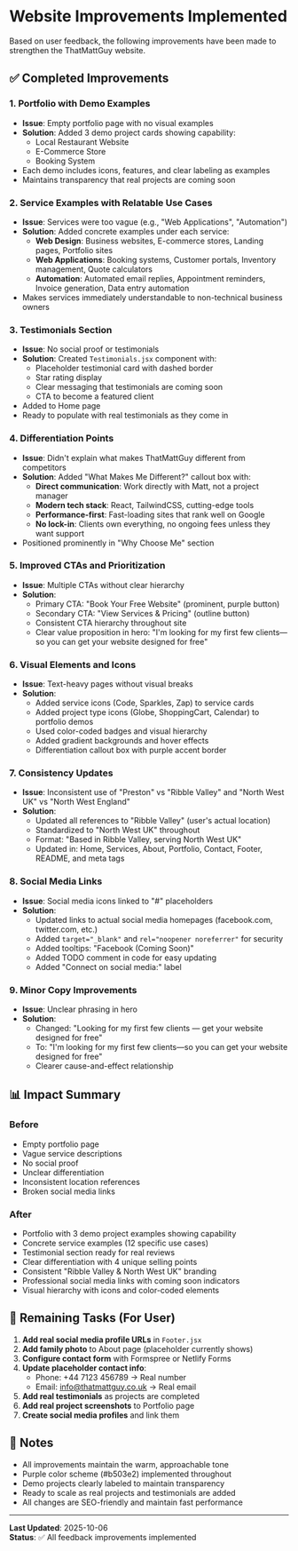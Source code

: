 # Website Improvements Implemented

Based on user feedback, the following improvements have been made to strengthen the ThatMattGuy website.

## ✅ Completed Improvements

### 1. **Portfolio with Demo Examples**
- **Issue**: Empty portfolio page with no visual examples
- **Solution**: Added 3 demo project cards showing capability:
  - Local Restaurant Website
  - E-Commerce Store
  - Booking System
- Each demo includes icons, features, and clear labeling as examples
- Maintains transparency that real projects are coming soon

### 2. **Service Examples with Relatable Use Cases**
- **Issue**: Services were too vague (e.g., "Web Applications", "Automation")
- **Solution**: Added concrete examples under each service:
  - **Web Design**: Business websites, E-commerce stores, Landing pages, Portfolio sites
  - **Web Applications**: Booking systems, Customer portals, Inventory management, Quote calculators
  - **Automation**: Automated email replies, Appointment reminders, Invoice generation, Data entry automation
- Makes services immediately understandable to non-technical business owners

### 3. **Testimonials Section**
- **Issue**: No social proof or testimonials
- **Solution**: Created `Testimonials.jsx` component with:
  - Placeholder testimonial card with dashed border
  - Star rating display
  - Clear messaging that testimonials are coming soon
  - CTA to become a featured client
- Added to Home page
- Ready to populate with real testimonials as they come in

### 4. **Differentiation Points**
- **Issue**: Didn't explain what makes ThatMattGuy different from competitors
- **Solution**: Added "What Makes Me Different?" callout box with:
  - **Direct communication**: Work directly with Matt, not a project manager
  - **Modern tech stack**: React, TailwindCSS, cutting-edge tools
  - **Performance-first**: Fast-loading sites that rank well on Google
  - **No lock-in**: Clients own everything, no ongoing fees unless they want support
- Positioned prominently in "Why Choose Me" section

### 5. **Improved CTAs and Prioritization**
- **Issue**: Multiple CTAs without clear hierarchy
- **Solution**:
  - Primary CTA: "Book Your Free Website" (prominent, purple button)
  - Secondary CTA: "View Services & Pricing" (outline button)
  - Consistent CTA hierarchy throughout site
  - Clear value proposition in hero: "I'm looking for my first few clients—so you can get your website designed for free"

### 6. **Visual Elements and Icons**
- **Issue**: Text-heavy pages without visual breaks
- **Solution**:
  - Added service icons (Code, Sparkles, Zap) to service cards
  - Added project type icons (Globe, ShoppingCart, Calendar) to portfolio demos
  - Used color-coded badges and visual hierarchy
  - Added gradient backgrounds and hover effects
  - Differentiation callout box with purple accent border

### 7. **Consistency Updates**
- **Issue**: Inconsistent use of "Preston" vs "Ribble Valley" and "North West UK" vs "North West England"
- **Solution**:
  - Updated all references to "Ribble Valley" (user's actual location)
  - Standardized to "North West UK" throughout
  - Format: "Based in Ribble Valley, serving North West UK"
  - Updated in: Home, Services, About, Portfolio, Contact, Footer, README, and meta tags

### 8. **Social Media Links**
- **Issue**: Social media icons linked to "#" placeholders
- **Solution**:
  - Updated links to actual social media homepages (facebook.com, twitter.com, etc.)
  - Added `target="_blank"` and `rel="noopener noreferrer"` for security
  - Added tooltips: "Facebook (Coming Soon)"
  - Added TODO comment in code for easy updating
  - Added "Connect on social media:" label

### 9. **Minor Copy Improvements**
- **Issue**: Unclear phrasing in hero
- **Solution**:
  - Changed: "Looking for my first few clients — get your website designed for free"
  - To: "I'm looking for my first few clients—so you can get your website designed for free"
  - Clearer cause-and-effect relationship

## 📊 Impact Summary

### Before
- Empty portfolio page
- Vague service descriptions
- No social proof
- Unclear differentiation
- Inconsistent location references
- Broken social media links

### After
- Portfolio with 3 demo project examples showing capability
- Concrete service examples (12 specific use cases)
- Testimonial section ready for real reviews
- Clear differentiation with 4 unique selling points
- Consistent "Ribble Valley & North West UK" branding
- Professional social media links with coming soon indicators
- Visual hierarchy with icons and color-coded elements

## 🎯 Remaining Tasks (For User)

1. **Add real social media profile URLs** in `Footer.jsx`
2. **Add family photo** to About page (placeholder currently shows)
3. **Configure contact form** with Formspree or Netlify Forms
4. **Update placeholder contact info**:
   - Phone: +44 7123 456789 → Real number
   - Email: info@thatmattguy.co.uk → Real email
5. **Add real testimonials** as projects are completed
6. **Add real project screenshots** to Portfolio page
7. **Create social media profiles** and link them

## 📝 Notes

- All improvements maintain the warm, approachable tone
- Purple color scheme (#b503e2) implemented throughout
- Demo projects clearly labeled to maintain transparency
- Ready to scale as real projects and testimonials are added
- All changes are SEO-friendly and maintain fast performance

---

**Last Updated**: 2025-10-06  
**Status**: ✅ All feedback improvements implemented

